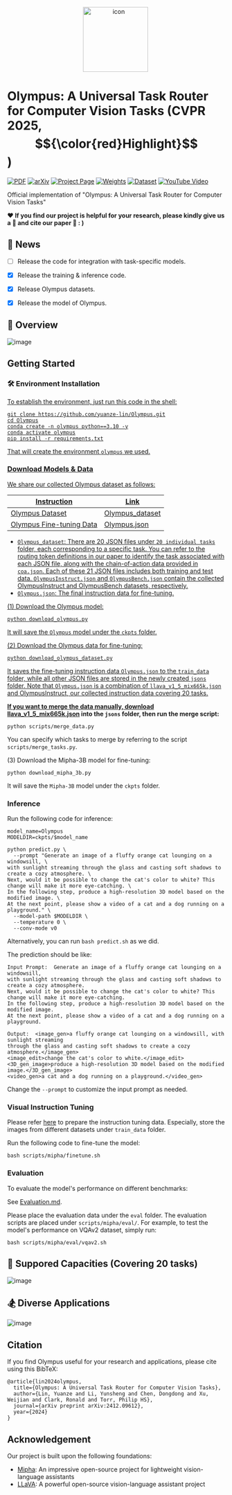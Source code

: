 <p align="center"><img src="https://github.com/yuanze-lin/Olympus/blob/main/asset/olympus.png" alt="icon" width="150" height="150" style="vertical-align:middle; margin-right:5px;" /></p>

# Olympus: A Universal Task Router for Computer Vision Tasks (CVPR 2025, $${\color{red}Highlight}$$)  <br />

[![PDF](https://img.shields.io/badge/PDF-Download-orange?style=flat-square&logo=adobeacrobatreader&logoColor=white)](https://arxiv.org/pdf/2412.09612)
[![arXiv](https://img.shields.io/badge/arXiv-2412.09612-b31b1b.svg)](https://arxiv.org/abs/2412.09612)
[![Project Page](https://img.shields.io/badge/Project%20Page-Visit%20Now-0078D4?style=flat-square&logo=googlechrome&logoColor=white)](https://yuanze-lin.me/Olympus_page/)
[![Weights](https://img.shields.io/badge/%F0%9F%A4%97%20Hugging%20Face-Model-FFD21E)](https://huggingface.co/Yuanze/Olympus)
[![Dataset](https://img.shields.io/badge/%F0%9F%A4%97%20Hugging%20Face-Dataset-FFD21E)](https://huggingface.co/datasets/Yuanze/Olympus)
[![YouTube Video](https://img.shields.io/badge/YouTube%20Video-FF0000?style=flat-square&logo=youtube&logoColor=white)](https://www.youtube.com/watch?v=N1xOdIrVvn4)

Official implementation of "Olympus: A Universal Task Router for Computer Vision Tasks" 

**:hearts: If you find our project is helpful for your research, please kindly give us a :star2: and cite our paper :bookmark_tabs:   : )**

## :mega:  News
- [ ] Release the code for integration with task-specific models.
- [x] Release the training & inference code.
- [x] Release Olympus datasets.
- [x] Release the model of Olympus.


## :low_brightness: Overview 

![image](https://github.com/yuanze-lin/Olympus/blob/main/asset/overview.png)

  
## Getting Started

### :hammer_and_wrench: Environment Installation <a href="#install" id="install"/>
To establish the environment, just run this code in the shell:
```
git clone https://github.com/yuanze-lin/Olympus.git
cd Olympus
conda create -n olympus python==3.10 -y
conda activate olympus
pip install -r requirements.txt
```
That will create the environment ```olympus``` we used.

### Download Models & Data ###
We share our collected Olympus dataset as follows:

| Instruction    | Link |
|---------|------|
| Olympus Dataset | [Olympus_dataset](https://huggingface.co/datasets/Yuanze/Olympus) |
| Olympus Fine-tuning Data | [Olympus.json](https://huggingface.co/datasets/Yuanze/Olympus/blob/main/Olympus.json) |

- ```Olympus_dataset```: There are 20 JSON files under ```20 individual tasks``` folder, each corresponding to a specific task. You can refer to the routing token definitions in our paper to identify the task associated with each JSON file, along with the chain-of-action data provided in ```coa.json```. Each of these 21 JSON files includes both training and test data. ```OlympusInstruct.json``` and ```OlympusBench.json``` contain the collected OlympusInstruct and OlympusBench datasets, respectively.
- ```Olympus.json```: The final instruction data for fine-tuning.


(1) Download the Olympus model:
```
python download_olympus.py
```
It will save the ```Olympus``` model under the ```ckpts``` folder.

(2) Download the Olympus data for fine-tuning:
```
python download_olympus_dataset.py
```
It saves the fine-tuning instruction data ```Olympus.json``` to the ```train_data``` folder, while all other JSON files are stored in the newly created ```jsons``` folder. Note that ```Olympus.json``` is a combination of ```llava_v1_5_mix665k.json``` and OlympusInstruct, our collected instruction data covering 20 tasks.

**If you want to merge the data manually, download [llava_v1_5_mix665k.json](https://huggingface.co/datasets/liuhaotian/LLaVA-Instruct-150K/blob/main/llava_v1_5_mix665k.json) into the ```jsons``` folder, then run the merge script:**

```
python scripts/merge_data.py
```
You can specify which tasks to merge by referring to the script ```scripts/merge_tasks.py```.

(3) Download the Mipha-3B model for fine-tuning:
```
python download_mipha_3b.py
```
It will save the ```Mipha-3B``` model under the ```ckpts``` folder.

### Inference

Run the following code for inference: 
```
model_name=Olympus
MODELDIR=ckpts/$model_name

python predict.py \
  --prompt "Generate an image of a fluffy orange cat lounging on a windowsill, \
with sunlight streaming through the glass and casting soft shadows to create a cozy atmosphere. \
Next, would it be possible to change the cat's color to white? This change will make it more eye-catching. \
In the following step, produce a high-resolution 3D model based on the modified image. \
At the next point, please show a video of a cat and a dog running on a playground." \
  --model-path $MODELDIR \
  --temperature 0 \
  --conv-mode v0
```
Alternatively, you can run ```bash predict.sh``` as we did. 

The prediction should be like:
```
Input Prompt:  Generate an image of a fluffy orange cat lounging on a windowsill,
with sunlight streaming through the glass and casting soft shadows to create a cozy atmosphere.
Next, would it be possible to change the cat's color to white? This change will make it more eye-catching.
In the following step, produce a high-resolution 3D model based on the modified image.
At the next point, please show a video of a cat and a dog running on a playground.

Output:  <image_gen>a fluffy orange cat lounging on a windowsill, with sunlight streaming
through the glass and casting soft shadows to create a cozy atmosphere.</image_gen>
<image_edit>change the cat's color to white.</image_edit>
<3D_gen_image>produce a high-resolution 3D model based on the modified image.</3D_gen_image>
<video_gen>a cat and a dog running on a playground.</video_gen>
```
Change the ```--prompt``` to customize the input prompt as needed.

### Visual Instruction Tuning
Please refer [here](https://github.com/haotian-liu/LLaVA/blob/9a26bd1435b4ac42c282757f2c16d34226575e96/README.md#visual-instruction-tuning) to prepare the instruction tuning data. Especially, store the images from different datasets under ```train_data``` folder.

Run the following code to fine-tune the model: 
```
bash scripts/mipha/finetune.sh
```

### Evaluation
To evaluate the model's performance on different benchmarks:

See [Evaluation.md](https://github.com/haotian-liu/LLaVA/blob/main/docs/Evaluation.md).

Please place the evaluation data under the ```eval``` folder. The evaluation scripts are placed under ```scripts/mipha/eval/```.
For example, to test the model's performance on VQAv2 dataset, simply run:

```
bash scripts/mipha/eval/vqav2.sh
```

## :crystal_ball: Suppored Capacities (Covering 20 tasks)

![image](https://github.com/yuanze-lin/Olympus/blob/main/asset/capacities.png)


## :snowboarder: Diverse Applications

![image](https://github.com/yuanze-lin/Olympus/blob/main/asset/application.png)

## Citation

If you find Olympus useful for your research and applications, please cite using this BibTeX:

```
@article{lin2024olympus,
  title={Olympus: A Universal Task Router for Computer Vision Tasks},
  author={Lin, Yuanze and Li, Yunsheng and Chen, Dongdong and Xu, Weijian and Clark, Ronald and Torr, Philip HS},
  journal={arXiv preprint arXiv:2412.09612},
  year={2024}
}
```

## Acknowledgement
Our project is built upon the following foundations:

- [Mipha](https://github.com/xmoanvaf/llava-phi): An impressive open-source project for lightweight vision-language assistants
- [LLaVA](https://github.com/haotian-liu/LLaVA): A powerful open-source vision-language assistant project
